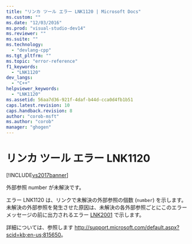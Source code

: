 ```yaml
---
title: "リンカ ツール エラー LNK1120 | Microsoft Docs"
ms.custom: ""
ms.date: "12/03/2016"
ms.prod: "visual-studio-dev14"
ms.reviewer: ""
ms.suite: ""
ms.technology: 
  - "devlang-cpp"
ms.tgt_pltfrm: ""
ms.topic: "error-reference"
f1_keywords: 
  - "LNK1120"
dev_langs: 
  - "C++"
helpviewer_keywords: 
  - "LNK1120"
ms.assetid: 56aa7d36-921f-4daf-b44d-cca0d4fb1b51
caps.latest.revision: 10
caps.handback.revision: 8
author: "corob-msft"
ms.author: "corob"
manager: "ghogen"
---
```

# リンカ ツール エラー LNK1120
[!INCLUDE[vs2017banner](../../assembler/inline/includes/vs2017banner.md)]

外部参照 number が未解決です。  
  
 エラー LNK1120 は、リンクで未解決の外部参照の個数 \(`number`\) を示します。  未解決の外部参照を発生させた原因は、未解決の各外部参照ごとにこのエラー メッセージの前に出力されるエラー [LNK2001](../Topic/Linker%20Tools%20Error%20LNK2001.md) で示します。  
  
 詳細については、参照します [http:\/\/support.microsoft.com\/default.aspx?scid\=kb;en\-us;815650](http://support.microsoft.com/default.aspx?scid=kb;en-us;815650)。